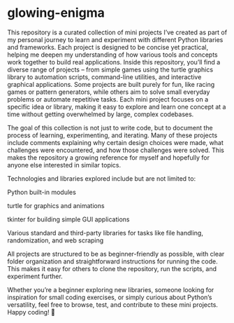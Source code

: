 # glowing-enigma
This repository is a curated collection of mini projects I’ve created as part of my personal journey to learn and experiment with different Python libraries and frameworks. Each project is designed to be concise yet practical, helping me deepen my understanding of how various tools and concepts work together to build real applications.
Inside this repository, you’ll find a diverse range of projects – from simple games using the turtle graphics library to automation scripts, command-line utilities, and interactive graphical applications. Some projects are built purely for fun, like racing games or pattern generators, while others aim to solve small everyday problems or automate repetitive tasks. Each mini project focuses on a specific idea or library, making it easy to explore and learn one concept at a time without getting overwhelmed by large, complex codebases.

The goal of this collection is not just to write code, but to document the process of learning, experimenting, and iterating. Many of these projects include comments explaining why certain design choices were made, what challenges were encountered, and how those challenges were solved. This makes the repository a growing reference for myself and hopefully for anyone else interested in similar topics.

Technologies and libraries explored include but are not limited to:

Python built-in modules

turtle for graphics and animations

tkinter for building simple GUI applications

Various standard and third-party libraries for tasks like file handling, randomization, and web scraping

All projects are structured to be as beginner-friendly as possible, with clear folder organization and straightforward instructions for running the code. This makes it easy for others to clone the repository, run the scripts, and experiment further.

Whether you’re a beginner exploring new libraries, someone looking for inspiration for small coding exercises, or simply curious about Python’s versatility, feel free to browse, test, and contribute to these mini projects. Happy coding! 🚀

